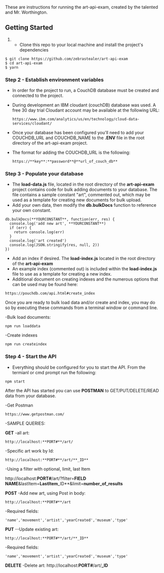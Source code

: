 These are instructions for running the art-api-exam, created by the talented and Mr. Worthington.

## Getting Started

1.  - Clone this repo to your local machine and install the project's dependencies

  ```
  $ git clone https://github.com/zebrastealer/art-api-exam
  $ cd art-api-exam
  $ yarn
  ```

### Step 2 - Establish environment variables

- In order for the project to run, a CouchDB database must be created and connected to the project.
- During development an IBM cloudant (couchDB) database was used.  A free 30 day trial Cloudant account may be available at the following URL:
  ```
  https://www.ibm.com/analytics/us/en/technology/cloud-data-services/cloudant/
    ```

- Once your database has been configured you'll need to add your COUCHDB_URL and COUCHDB_NAME to the **.ENV** file in the root directory of the art-api-exam project.

- The format for adding the COUCHDB_URL is the following:

  ```
  https://**key**:**password**@**url_of_couch_db**
  ```


### Step 3 - Populate your database
- The **load-data.js** file, located in the root directory of the **art-api-exam** project contains code for bulk adding documents to your database.  The file contains a sample constant "art", commented out, which may be used as a template for creating new documents for bulk upload.
- Add your own data, then modify the **db.bulkDocs** function to reference your own constant.
```
db.bulkDocs(**YOURCONSTANT**, function(err, res) {
  console.log('add new art', **YOURCONSTANT**)
  if (err) {
    return console.log(err)
  }
  console.log('art created')
  console.log(JSON.stringify(res, null, 2))
})
```

- Add an index if desired.  The **load-index.js** located in the root directory of the **art-api-exam**
- An example index (commented out) is included within the **load-index.js** file to use as a template for creating a new index.
- Additional document on creating indexes and the numerous options that can be used may be found here:

```
https://pouchdb.com/api.html#create_index
```

Once you are ready to bulk load data and/or create and index, you may do so by executing these commands from a terminal window or command line.

-Bulk load documents:
```
npm run loaddata

```
-Create indexes
```
npm run createindex
```

### Step 4 - Start the API

- Everything should be configured for you to start the API. From the termianl or cmd prompt run the following:

```
npm start
```

After the API has started you can use **POSTMAN** to GET/PUT/DELETE/READ data from your database.

-Get Postman
```
https://www.getpostman.com/
```
-SAMPLE QUERIES:

**GET**
-all art:
```
http://localhost:**PORT#**/art/
```
-Specific art work by Id:
```
http://localhost:**PORT#**/art/**_ID**
```
-Using a filter with optional, limit, last Item

http://localhost:**PORT#**/art/?filter=**FIELD NAME**&lastItem=**LastItem**_ID**&limit=**number_of_results**

**POST**
-Add new art, using Post in body:
```
http://localhost:**PORT#**/art
```
-Required fields:
```
'name','movement','artist','yearCreated','museum','type'
```
**PUT**
--Update existing art:
```
http://localhost:**PORT#**/art/**_ID**
```
-Required fields:
```
'name','movement','artist','yearCreated','museum','type'
```

**DELETE**
-Delete art:
http://localhost:**PORT#**/art/**_ID**
